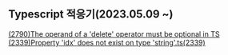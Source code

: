 ## Typescript 적응기(2023.05.09 ~)

[(2790)The operand of a 'delete' operator must be optional in TS](https://bobbyhadz.com/blog/typescript-operand-of-delete-operator-must-be-optional)
[(2339)Property 'idx' does not exist on type 'string'.ts(2339)](https://stackoverflow.com/questions/38324949/error-ts2339-property-x-does-not-exist-on-type-y)
